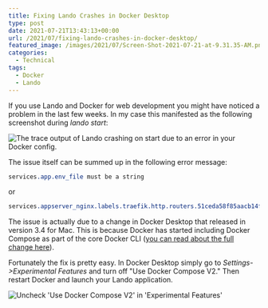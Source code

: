 ```yaml
---
title: Fixing Lando Crashes in Docker Desktop
type: post
date: 2021-07-21T13:43:13+00:00
url: /2021/07/fixing-lando-crashes-in-docker-desktop/
featured_image: /images/2021/07/Screen-Shot-2021-07-21-at-9.31.35-AM.png
categories:
  - Technical
tags:
  - Docker
  - Lando
---
```


If you use Lando and Docker for web development you might have noticed a problem in the last few weeks. In my case this manifested as the following screenshot during _lando start_:

![The trace output of Lando crashing on start due to an error in your Docker config.](/images/2021/07/lando-crash-message.png)

The issue itself can be summed up in the following error message:

``` css
services.app.env_file must be a string
```

or

``` css
services.appserver_nginx.labels.traefik.http.routers.51ceda58f85aacb14f0ba2e83c578df12f64202b-secured.tls must be a string, number or null
```

The issue is actually due to a change in Docker Desktop that released in version 3.4 for Mac. This is because Docker has started including Docker Compose as part of the core Docker CLI ([you can read about the full change here][1]).

Fortunately the fix is pretty easy. In Docker Desktop simply go to _Settings->Experimental Features_ and turn off "Use Docker Compose V2." Then restart Docker and launch your Lando application.

![Uncheck 'Use Docker Compose V2' in 'Experimental Features'](/images/2021/07/Screen-Shot-2021-07-21-at-9.31.35-AM.png "Uncheck 'Use Docker Compose V2' in 'Experimental Features'")

 [1]: https://docs.docker.com/compose/cli-command/